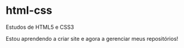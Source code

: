 # html-css
 Estudos de HTML5 e CSS3

Estou aprendendo a criar site e agora a gerenciar meus repositórios!
